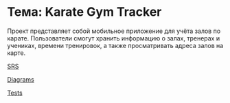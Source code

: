# Тема: **Karate Gym Tracker**

Проект представляет собой мобильное приложение для учёта залов по карате. Пользователи смогут хранить информацию о залах, тренерах и учениках, времени тренировок, а также просматривать адреса залов на карте.

[SRS](docs/SRS.md)

[Diagrams](docs/diagrams/)

[Tests](docs/tests/)

